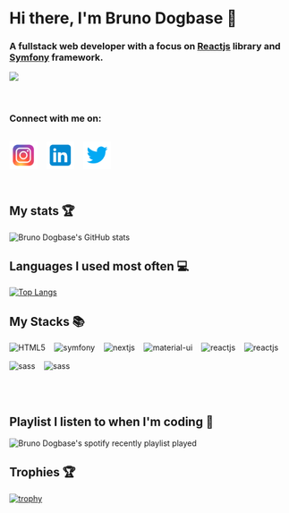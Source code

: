 # Hi there, I'm Bruno Dogbase 👋

### A fullstack web developer with a focus on [Reactjs](https://reactjs.org/) library and [Symfony](https://symfony.com/) framework.

![](https://komarev.com/ghpvc/?username=delhombre&label=PROFILE+VIEWS)

<br />

### Connect with me on:

<div style="display: flex; flex-wrap: wrap; align-items: center; gap: 1rem;">

[<img align="left" alt="instagram" width="50" height="50" src="./assets/instagram.svg" />](https://www.instagram.com/brunodogbase)

[<img align="left" alt="linkedIn" width="50" height="50" src="./assets/linkedin.svg" />](https://www.linkedin.com/in/bruno-dogbase/)

[<img align="left" alt="twitter" width="50" height="50" src="./assets/twitter.svg" />](https://twitter.com/BrruunnooD)

</div>

<br />

## My stats 🏆

![Bruno Dogbase's GitHub stats](https://github-readme-stats.vercel.app/api?username=delhombre&show_icons=true&theme=radical)

## Languages I used most often 💻

[![Top Langs](https://github-readme-stats.vercel.app/api/top-langs/?username=delhombre&langs_count=20&layout=compact)](https://github.com/anuraghazra/github-readme-stats)

## My Stacks 📚

<div style="display: flex; flex-wrap: wrap; align-items: center; gap: 1rem; margin-bottom: 2rem;">
  <img align="left" alt="HTML5" src="https://img.shields.io/badge/html5-%23E34F26.svg?style=for-the-badge&logo=html5&logoColor=white"/>

  <img align="left" alt="symfony" src="https://img.shields.io/badge/symfony-%23000000.svg?style=for-the-badge&logo=symfony&logoColor=white"/>

  <img align="left" alt="nextjs" src="https://img.shields.io/badge/Next-black?style=for-the-badge&logo=next.js&logoColor=white"/>

  <img align="left" alt="material-ui" src="https://img.shields.io/badge/MUI-%230081CB.svg?style=for-the-badge&logo=mui&logoColor=white"/>

  <img align="left" alt="reactjs" src="https://img.shields.io/badge/react-%2320232a.svg?style=for-the-badge&logo=react&logoColor=%2361DAFB"/>

  <img align="left" alt="reactjs" src="https://img.shields.io/badge/React_Router-CA4245?style=for-the-badge&logo=react-router&logoColor=white"/>

  <img align="left" alt="sass" src="https://img.shields.io/badge/SASS-hotpink.svg?style=for-the-badge&logo=SASS&logoColor=white"/>

  <img align="left" alt="sass" src="https://img.shields.io/badge/yarn-%232C8EBB.svg?style=for-the-badge&logo=yarn&logoColor=white"/>
</div>

<br />

## Playlist I listen to when I'm coding 🎵

![Bruno Dogbase's spotify recently playlist played](https://spotify-recently-played-readme.vercel.app/api?user=f5iuzerykb6eeww2k1ncbhszl)

## Trophies 🏆

[![trophy](https://github-profile-trophy.vercel.app/?username=delhombre&row=2&column=3)](https://github.com/ryo-ma/github-profile-trophy)

